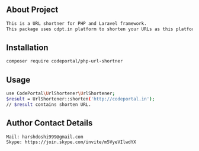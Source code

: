 ## About Project
```bash
This is a URL shortner for PHP and Laravel framework.
This package uses cdpt.in platform to shorten your URLs as this platform is open source and don't need any kind of API key.
```

## Installation

```bash
composer require codeportal/php-url-shortner
```

## Usage

```bash
use CodePortal\UrlShortener\UrlShortener;
$result = UrlShortener::shorten('http://codeportal.in');
// $result contains shorten URL.
```

## Author Contact Details

```bash
Mail: harshdoshi999@gmail.com
Skype: https://join.skype.com/invite/m5VyeVIlwdYX
```